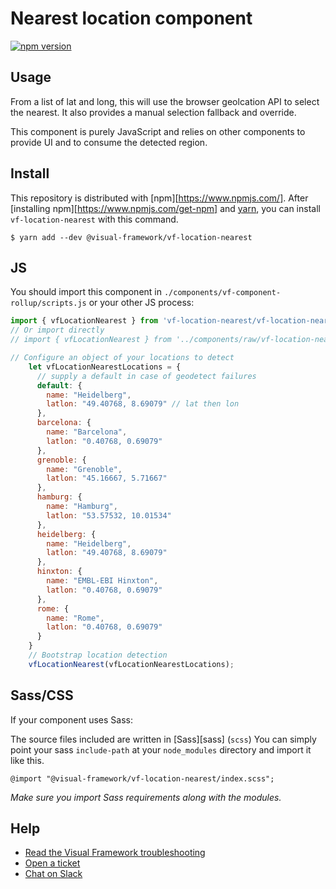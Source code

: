 # Nearest location component

[![npm version](https://badge.fury.io/js/%40visual-framework%2Fvf-location-nearest.svg)](https://badge.fury.io/js/%40visual-framework%2Fvf-location-nearest)

## Usage

From a list of lat and long, this will use the browser geolcation API to select the nearest. It also provides a manual selection fallback and override.

This component is purely JavaScript and relies on other components to provide UI and to consume the detected region.

## Install

This repository is distributed with [npm][https://www.npmjs.com/]. After [installing npm][https://www.npmjs.com/get-npm] and [yarn](https://classic.yarnpkg.com/en/docs/install), you can install `vf-location-nearest` with this command.

```
$ yarn add --dev @visual-framework/vf-location-nearest
```

## JS

You should import this component in `./components/vf-component-rollup/scripts.js` or your other JS process:

```js
import { vfLocationNearest } from 'vf-location-nearest/vf-location-nearest';
// Or import directly
// import { vfLocationNearest } from '../components/raw/vf-location-nearest/vf-location-nearest.js';

// Configure an object of your locations to detect
    let vfLocationNearestLocations = {
      // supply a default in case of geodetect failures
      default: {
        name: "Heidelberg",
        latlon: "49.40768, 8.69079" // lat then lon
      },
      barcelona: {
        name: "Barcelona",
        latlon: "0.40768, 0.69079"
      },
      grenoble: {
        name: "Grenoble",
        latlon: "45.16667, 5.71667"
      },
      hamburg: {
        name: "Hamburg",
        latlon: "53.57532, 10.01534"
      },
      heidelberg: {
        name: "Heidelberg",
        latlon: "49.40768, 8.69079"
      },
      hinxton: {
        name: "EMBL-EBI Hinxton",
        latlon: "0.40768, 0.69079"
      },
      rome: {
        name: "Rome",
        latlon: "0.40768, 0.69079"
      }
    }
    // Bootstrap location detection
    vfLocationNearest(vfLocationNearestLocations);
```

## Sass/CSS

If your component uses Sass:

The source files included are written in [Sass][sass] (`scss`) You can simply point your sass `include-path` at your `node_modules` directory and import it like this.

```
@import "@visual-framework/vf-location-nearest/index.scss";
```

_Make sure you import Sass requirements along with the modules._

## Help

- [Read the Visual Framework troubleshooting](https://visual-framework.github.io/vf-welcome/troubleshooting/)
- [Open a ticket](https://github.com/visual-framework/vf-core/issues)
- [Chat on Slack](https://join.slack.com/t/visual-framework/shared_invite/enQtNDAxNzY0NDg4NTY0LWFhMjEwNGY3ZTk3NWYxNWVjOWQ1ZWE4YjViZmY1YjBkMDQxMTNlNjQ0N2ZiMTQ1ZTZiMGM4NjU5Y2E0MjM3ZGQ)
